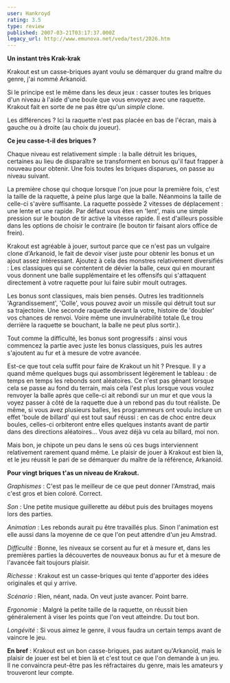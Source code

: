 ```yaml
---
user: Hankroyd
rating: 3.5
type: review
published: 2007-03-21T03:17:37.000Z
legacy_url: http://www.emunova.net/veda/test/2026.htm
---
```

**Un instant très Krak-krak**  

  

Krakout est un casse-briques ayant voulu se démarquer du grand maître du genre, j'ai nommé Arkanoïd.  

  

Si le principe est le même dans les deux jeux : casser toutes les briques d'un niveau à l'aide d'une boule que vous envoyez avec une raquette. Krakout fait en sorte de ne pas être qu'un _simple_ clone.  

  

Les différences ? Ici la raquette n'est pas placée en bas de l'écran, mais à gauche ou à droite (au choix du joueur).  

  

  

**Ce jeu casse-t-il des briques ?**  

  

Chaque niveau est relativement simple : la balle détruit les briques, certaines au lieu de disparaître se transforment en bonus qu'il faut frapper à nouveau pour obtenir. Une fois toutes les briques disparues, on passe au niveau suivant.  

  

La première chose qui choque lorsque l'on joue pour la première fois, c'est la taille de la raquette, à peine plus large que la balle. Néanmoins la taille de celle-ci s'avère suffisante. La raquette possède 2 vitesses de déplacement : une lente et une rapide. Par défaut vous êtes en 'lent', mais une simple pression sur le bouton de tir active la vitesse rapide. Il est d'ailleurs possible dans les options de choisir le contraire (le bouton tir faisant alors office de frein).  

  

Krakout est agréable à jouer, surtout parce que ce n'est pas un vulgaire clone d'Arkanoid, le fait de devoir viser juste pour obtenir les bonus et un ajout assez intéressant. Ajoutez à cela des monstres relativement diversifiés : Les classiques qui se contentent de dévier la balle, ceux qui en mourant vous donnent une balle supplémentaire et les offensifs qui s'attaquent directement à votre raquette pour lui faire subir moult outrages.  

  

Les bonus sont classiques, mais bien pensés. Outres les traditionnels 'Agrandissement', 'Colle', vous pouvez avoir un missile qui détruit tout sur sa trajectoire. Une seconde raquette devant la votre, histoire de 'doubler' vos chances de renvoi. Voire même une invulnérabilité totale (Le trou derrière la raquette se bouchant, la balle ne peut plus sortir.).  

  

Tout comme la difficulté, les bonus sont progressifs : ainsi vous commencez la partie avec juste les bonus classiques, puis les autres s'ajoutent au fur et à mesure de votre avancée.  

  

Est-ce que tout cela suffit pour faire de Krakout un hit ? Presque. Il y a quand même quelques bugs qui assombrissent légèrement le tableau : de temps en temps les rebonds sont aléatoires. Ce n'est pas gênant lorsque cela se passe au fond du terrain, mais cela l'est plus lorsque vous voulez renvoyer la balle après que celle-ci ait rebondi sur un mur et que vous la voyez passer à côté de la raquette due à un rebond pas du tout réaliste. De même, si vous avez plusieurs balles, les programmeurs ont voulu inclure un effet 'boule de billard' qui est tout sauf réussi : en cas de choc entre deux boules, celles-ci orbiteront entre elles quelques instants avant de partir dans des directions aléatoires... Vous avez déjà vu cela au billard, moi non.  

  

Mais bon, je chipote un peu dans le sens où ces bugs interviennent relativement rarement quand même. Le plaisir de jouer à Krakout est bien là, et le jeu réussit le pari de se démarquer du maître de la référence, Arkanoïd.  

  

**Pour vingt briques t'as un niveau de Krakout.**  

  

_Graphismes_ : C'est pas le meilleur de ce que peut donner l'Amstrad, mais c'est gros et bien coloré. Correct.  

  

_Son_ : Une petite musique guillerette au début puis des bruitages moyens lors des parties.  

  

_Animation_ : Les rebonds aurait pu être travaillés plus. Sinon l'animation est elle aussi dans la moyenne de ce que l'on peut attendre d'un jeu Amstrad.  

  

_Difficulté_ : Bonne, les niveaux se corsent au fur et à mesure et, dans les premières parties la découvertes de nouveaux bonus au fur et à mesure de l'avancée fait toujours plaisir.  

  

_Richesse_ : Krakout est un casse-briques qui tente d'apporter des idées originales et qui y arrive.  

  

_Scénario_ : Rien, néant, nada. On veut juste avancer. Point barre.  

  

_Ergonomie_ : Malgré la petite taille de la raquette, on réussit bien généralement à viser les points que l'on veut atteindre. Du tout bon.  

  

_Longévité_ : Si vous aimez le genre, il vous faudra un certain temps avant de vaincre le jeu.  

  

**En bref** : Krakout est un bon casse-briques, pas autant qu'Arkanoïd, mais le plaisir de jouer est bel et bien là et c'est tout ce que l'on demande à un jeu. Il ne convaincra peut-être pas les réfractaires du genre, mais les amateurs y trouveront leur compte.